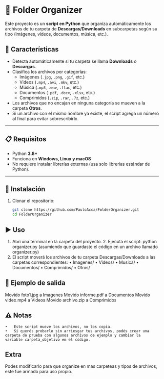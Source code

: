 # 📂 Folder Organizer

Este proyecto es un **script en Python** que organiza automáticamente los archivos de tu carpeta de **Descargas/Downloads** en subcarpetas según su tipo (imágenes, videos, documentos, música, etc.).

## 🚀 Características
- Detecta automáticamente si tu carpeta se llama **Downloads** o **Descargas**.
- Clasifica los archivos por categorías:
  - Imágenes (`.jpg`, `.png`, `.gif`, etc.)
  - Videos (`.mp4`, `.avi`, `.mkv`, etc.)
  - Música (`.mp3`, `.wav`, `.flac`, etc.)
  - Documentos (`.pdf`, `.docx`, `.xlsx`, etc.)
  - Comprimidos (`.zip`, `.rar`, `.7z`, etc.)
- Los archivos que no encajan en ninguna categoría se mueven a la carpeta **Otros**.
- Si un archivo con el mismo nombre ya existe, el script agrega un número al final para evitar sobrescribirlo.

---

## 📋 Requisitos
- Python **3.8+**
- Funciona en **Windows, Linux y macOS**
- No requiere instalar librerías externas (usa solo librerías estándar de Python).

---

## 🔧 Instalación
1. Clonar el repositorio:
   ```bash
   git clone https://github.com/PauloAcca/FolderOrganizer.git
   cd FolderOrganizer

## ▶️ Uso
  1.	Abrí una terminal en la carpeta del proyecto.
	2.	Ejecutá el script: python organizer.py (asumiendo que guardaste el código en un archivo llamado organizer.py)
  3.	El script moverá los archivos de tu carpeta Descargas/Downloads a las carpetas correspondientes:
  	•	Imagenes/
  	•	Videos/
  	•	Musica/
  	•	Documentos/
  	•	Comprimidos/
  	•	Otros/

## 📝 Ejemplo de salida
  Movido foto1.jpg a Imagenes
  Movido informe.pdf a Documentos
  Movido video.mp4 a Videos
  Movido archivo.zip a Comprimidos

## ⚠️ Notas
	•	Este script mueve los archivos, no los copia.
	•	Si querés probarlo sin arriesgar tus archivos, podés crear una carpeta de prueba con algunos archivos de ejemplo y cambiar la       variable carpeta_objetivo en el código.

## Extra

Podes modificarlo para que organize en mas carpeteas y tipos de archivos, este fue armado para uso propio.
